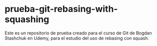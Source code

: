 # prueba-git-rebasing-with-squashing
Este es un repositorio de prueba creado para el curso de Git de Bogdan Stashchuk en Udemy, para el estudio del uso de rebasing con squash.
